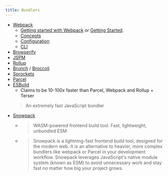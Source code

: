 ```yaml
---
title: Bundlers
---
```


- [Webpack](http://webpack.github.io/)
    - [Getting started with Webpack](https://webpack.github.io/docs/tutorials/getting-started/) or [Getting Started](https://webpack.js.org/guides/getting-started/).
    - [Concepts](https://webpack.js.org/concepts)
    - [Configuration](https://webpack.js.org/configuration/)
    - [CLI](https://webpack.js.org/api/cli/)
- [Browserify](http://browserify.org/)
- [JSPM](http://jspm.io/)
- [Rollup](http://rollupjs.org/)
- [Brunch](http://brunch.io/) / [Broccoli](http://broccolijs.com/)
- [Sprockets](https://github.com/rails/sprockets)
- [Parcel](https://parceljs.org/)
- [ESBuild](https://esbuild.github.io/)
    - Claims to be 10-100x faster than Parcel, Webpack and Rollup + Terser
    > An extremely fast JavaScript bundler
- [Snowpack](https://www.snowpack.dev/)
    - > WASM-powered frontend build tool. Fast, lightweight, unbundled ESM
    - > Snowpack is a lightning-fast frontend build tool, designed for the modern web. It is an alternative to heavier, more complex bundlers like webpack or Parcel in your development workflow. Snowpack leverages JavaScript's native module system (known as ESM) to avoid unnecessary work and stay fast no matter how big your project grows.
